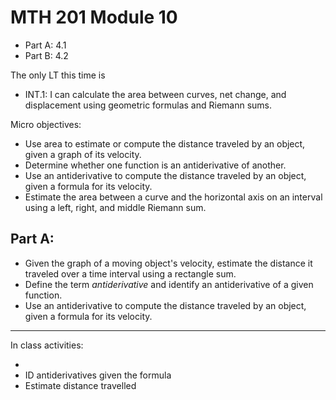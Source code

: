 # MTH 201 Module 10

- Part A: 4.1
- Part B: 4.2


The only LT this time is

-   INT.1: I can calculate the area between curves, net change, and displacement using geometric formulas and Riemann sums.


Micro objectives: 

+ Use area to estimate or compute the distance traveled by an object, given a graph of its velocity.
+ Determine whether one function is an antiderivative of another.
+ Use an antiderivative to compute the distance traveled by an object, given a formula for its velocity.
+ Estimate the area between a curve and the horizontal axis on an interval using a left, right, and middle Riemann sum.

## Part A: 

- Given the graph of a moving object's velocity, estimate the distance it traveled over a time interval using a rectangle sum. 
- Define the term *antiderivative* and identify an antiderivative of a given function. 
- Use an antiderivative to compute the distance traveled by an object, given a formula for its velocity.

---

In class activities: 

- 
- ID antiderivatives given the formula
- Estimate distance travelled 

<!--stackedit_data:
eyJoaXN0b3J5IjpbLTExNjAyMTkwM119
-->